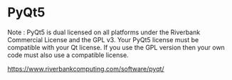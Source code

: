 # PyQt5

Note : PyQt5 is dual licensed on all platforms under the Riverbank Commercial License and the GPL v3. Your PyQt5 license must be compatible with your Qt license. If you use the GPL version then your own code must also use a compatible license.

https://www.riverbankcomputing.com/software/pyqt/
